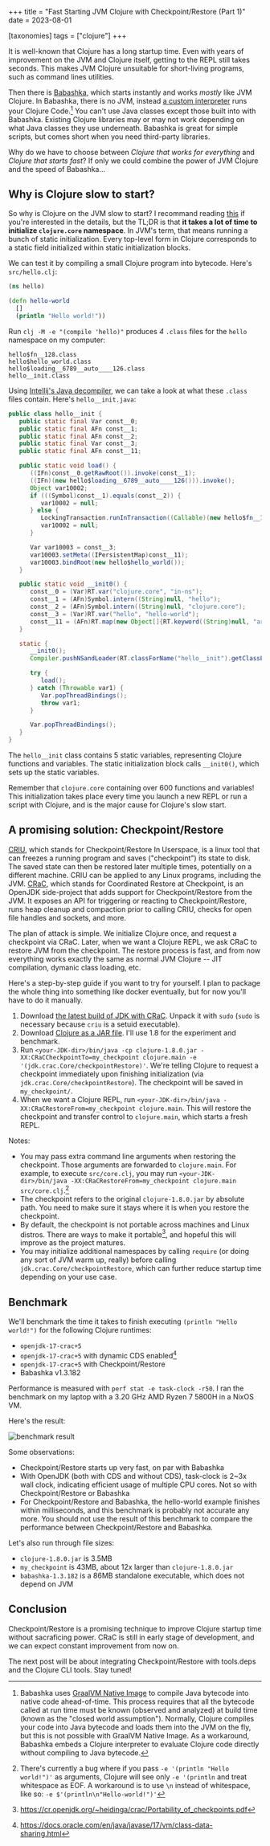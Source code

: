 +++
title = "Fast Starting JVM Clojure with Checkpoint/Restore (Part 1)"
date = 2023-08-01

[taxonomies]
tags = ["clojure"]
+++

It is well-known that Clojure has a long startup time. Even with years of improvement on the JVM and Clojure itself, getting to the REPL still takes seconds. This makes JVM Clojure unsuitable for short-living programs, such as command lines utilities.

Then there is [Babashka](https://github.com/babashka/babashka), which starts instantly and works *mostly* like JVM Clojure. In Babashka, there is no JVM, instead [a custom interpreter](https://github.com/borkdude/sci) runs your Clojure Code.[^1] You can't use Java classes except those built into with Babashka. Existing Clojure libraries may or may not work depending on what Java classes they use underneath. Babashka is great for simple scripts, but comes short when you need third-party libraries.

Why do we have to choose between *Clojure that works for everything* and *Clojure that starts fast*? If only we could combine the power of JVM Clojure and the speed of Babashka...

<!-- more -->

## Why is Clojure slow to start?

So why is Clojure on the JVM slow to start? I recommand reading [this](https://clojure-goes-fast.com/blog/clojures-slow-start/) if you're interested in the details, but the TL;DR is that **it takes a lot of time to initialize `clojure.core` namespace**. In JVM's term, that means running a bunch of static initialization. Every top-level form in Clojure corresponds to a static field initialized within static initialization blocks.

We can test it by compiling a small Clojure program into bytecode. Here's `src/hello.clj`:

```clojure
(ns hello)

(defn hello-world
  []
  (println "Hello world!"))
```

Run `clj -M -e "(compile 'hello)"` produces *4* `.class` files for the `hello` namespace on my computer:

```
hello$fn__128.class
hello$hello_world.class
hello$loading__6789__auto____126.class
hello__init.class
```

Using [Intellij's Java decompiler](https://mvnrepository.com/artifact/com.jetbrains.intellij.java/java-decompiler-engine), we can take a look at what these `.class` files contain. Here's `hello__init.java`:

```java
public class hello__init {
   public static final Var const__0;
   public static final AFn const__1;
   public static final AFn const__2;
   public static final Var const__3;
   public static final AFn const__11;

   public static void load() {
      ((IFn)const__0.getRawRoot()).invoke(const__1);
      ((IFn)(new hello$loading__6789__auto____126())).invoke();
      Object var10002;
      if (((Symbol)const__1).equals(const__2)) {
         var10002 = null;
      } else {
         LockingTransaction.runInTransaction((Callable)(new hello$fn__128()));
         var10002 = null;
      }

      Var var10003 = const__3;
      var10003.setMeta((IPersistentMap)const__11);
      var10003.bindRoot(new hello$hello_world());
   }

   public static void __init0() {
      const__0 = (Var)RT.var("clojure.core", "in-ns");
      const__1 = (AFn)Symbol.intern((String)null, "hello");
      const__2 = (AFn)Symbol.intern((String)null, "clojure.core");
      const__3 = (Var)RT.var("hello", "hello-world");
      const__11 = (AFn)RT.map(new Object[]{RT.keyword((String)null, "arglists"), PersistentList.create(Arrays.asList(Tuple.create())), RT.keyword((String)null, "line"), 3, RT.keyword((String)null, "column"), 1, RT.keyword((String)null, "file"), "hello.clj"});
   }

   static {
      __init0();
      Compiler.pushNSandLoader(RT.classForName("hello__init").getClassLoader());

      try {
         load();
      } catch (Throwable var1) {
         Var.popThreadBindings();
         throw var1;
      }

      Var.popThreadBindings();
   }
}
```

The `hello__init` class contains 5 static variables, representing Clojure functions and variables. The static initialization block calls `__init0()`, which sets up the static variables.

Remember that `clojure.core` containing over 600 functions and variables! This initialization takes place every time you launch a new REPL or run a script with Clojure, and is the major cause for Clojure's slow start.

## A promising solution: Checkpoint/Restore

[CRIU](https://criu.org/), which stands for Checkpoint/Restore In Userspace, is a linux tool that can freezes a running program and saves ("checkpoint") its state to disk. The saved state can then be restored later multiple times, potentially on a different machine. CRIU can be applied to any Linux programs, including the JVM. [CRaC](https://github.com/CRaC/docs), which stands for Coordinated Restore at Checkpoint, is an OpenJDK side-project that adds support for Checkpoint/Restore from the JVM. It exposes an API for triggering or reacting to Checkpoint/Restore, runs heap cleanup and compaction prior to calling CRIU, checks for open file handles and sockets, and more.

The plan of attack is simple. We initialize Clojure once, and request a checkpoint via CRaC. Later, when we want a Clojure REPL, we ask CRaC to restore JVM from the checkpoint. The restore process is fast, and from now everything works exactly the same as normal JVM Clojure -- JIT compilation, dymanic class loading, etc.

Here's a step-by-step guide if you want to try for yourself. I plan to package the whole thing into something like docker eventually, but for now you'll have to do it manually.

1. Download [the latest build of JDK with CRaC](https://github.com/CRaC/openjdk-builds/releases). Unpack it with `sudo` (`sudo` is necessary because `criu` is a setuid executable).
2. Download [Clojure as a JAR file](https://clojure.org/releases/downloads). I'll use 1.8 for the experiment and benchmark.
3. Run `<your-JDK-dir>/bin/java -cp clojure-1.8.0.jar -XX:CRaCCheckpointTo=my_checkpoint clojure.main -e '(jdk.crac.Core/checkpointRestore)'`. We're telling Clojure to request a checkpoint immediately upon finishing initialization (via `jdk.crac.Core/checkpointRestore`). The checkpoint will be saved in `my_checkpoint/`.
4. When we want a Clojure REPL, run `<your-JDK-dir>/bin/java -XX:CRaCRestoreFrom=my_checkpoint clojure.main`. This will restore the checkpoint and transfer control to `clojure.main`, which starts a fresh REPL.

Notes:
* You may pass extra command line arguments when restoring the checkpoint. Those arguments are forwarded to `clojure.main`. For example, to execute `src/core.clj`, you may run `<your-JDK-dir>/bin/java -XX:CRaCRestoreFrom=my_checkpoint clojure.main src/core.clj`.[^4]
* The checkpoint refers to the original `clojure-1.8.0.jar` by absolute path. You need to make sure it stays where it is when you restore the checkpoint.
* By default, the checkpoint is not portable across machines and Linux distros. There are ways to make it portable[^2], and hopeful this will improve as the project matures.
* You may initialize additional namespaces by calling `require` (or doing any sort of JVM warm up, really) before calling `jdk.crac.Core/checkpointRestore`, which can further reduce startup time depending on your use case.

## Benchmark

We'll benchmark the time it takes to finish executing `(println "Hello world!")` for the following Clojure runtimes:

* `openjdk-17-crac+5`
* `openjdk-17-crac+5` with dynamic CDS enabled[^3]
* `openjdk-17-crac+5` with Checkpoint/Restore
* Babashka v1.3.182

Performance is measured with `perf stat -e task-clock -r50`. I ran the benchmark on my laptop with a 3.20 GHz AMD Ryzen 7 5800H in a NixOS VM.

Here's the result:

![benchmark result](../images/benchmark.png)

Some observations:

* Checkpoint/Restore starts up very fast, on par with Babashka
* With OpenJDK (both with CDS and without CDS), task-clock is 2~3x wall clock, indicating efficient usage of multiple CPU cores. Not so with Checkpoint/Restore or Babashka
* For Checkpoint/Restore and Babashka, the hello-world example finishes within milliseconds, and this benchmark is probably not accurate any more. You should not use the result of this benchmark to compare the performance between Checkpoint/Restore and Babashka.

Let's also run through file sizes:

* `clojure-1.8.0.jar` is 3.5MB
* `my_checkpoint` is 43MB, about 12x larger than `clojure-1.8.0.jar`
* `babashka-1.3.182` is a 86MB standalone executable, which does not depend on JVM

## Conclusion

Checkpoint/Restore is a promising technique to improve Clojure startup time without sacraficing power. CRaC is still in early stage of development, and we can expect constant improvement from now on.

The next post will be about integrating Checkpoint/Restore with tools.deps and the Clojure CLI tools. Stay tuned!

[^1]: Babashka uses [GraalVM Native Image](https://www.graalvm.org/) to compile Java bytecode into native code ahead-of-time. This process requires that all the bytecode called at run time must be known (observed and analyzed) at build time (known as the "closed world assumption"). Normally, Clojure compiles your code into Java bytecode and loads them into the JVM on the fly, but this is not possible with GraalVM Native Image. As a workaround, Babashka embeds a Clojure interpreter to evaluate Clojure code directly without compiling to Java bytecode.

[^2]: https://cr.openjdk.org/~heidinga/crac/Portability_of_checkpoints.pdf

[^3]: https://docs.oracle.com/en/java/javase/17/vm/class-data-sharing.html

[^4]: There's currently a bug where if you pass `-e '(println "Hello world!")'` as arguments, Clojure will see only `-e '(println` and treat whitespace as EOF. A workaround is to use `\n` instead of whitespace, like so: `-e $'(println\n"Hello-world!")'`